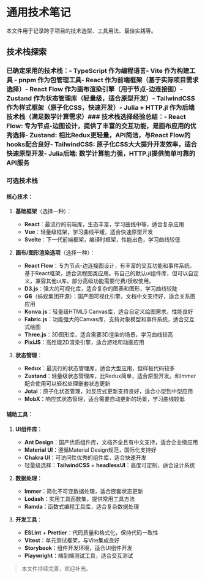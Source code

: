# 通用技术笔记

本文件用于记录跨子项目的技术选型、工具用法、最佳实践等。

## 技术栈探索

### 已确定采用的技术栈：- TypeScript 作为编程语言- Vite 作为构建工具  - pnpm 作为包管理工具- React 作为前端框架（基于实际项目需求选择）- React Flow 作为画布渲染引擎（用于节点-边连接图）- Zustand 作为状态管理库（轻量级，适合原型开发）- TailwindCSS 作为样式框架（原子化CSS，快速开发）- Julia + HTTP.jl 作为后端技术栈（满足数学计算需求）### 技术栈选择经验总结：- **React Flow**: 专为节点-边图设计，提供了丰富的交互功能，是画布应用的优秀选择- **Zustand**: 相比Redux更轻量，API简洁，与React Flow的hooks配合良好- **TailwindCSS**: 原子化CSS大大提升开发效率，适合快速原型开发- **Julia后端**: 数学计算能力强，HTTP.jl提供简单可靠的API服务

### 可选技术栈

#### 核心技术：
1. **基础框架**（选择一种）：
   - **React**：最流行的前端库，生态丰富，学习曲线中等，适合复杂应用
   - **Vue**：轻量级框架，学习曲线平缓，适合快速原型开发
   - **Svelte**：下一代前端框架，编译时框架，性能出色，学习曲线较低

2. **画布/图形渲染选项**（选择一种）：
   - **React Flow**：专为节点-边连接图设计，有丰富的交互功能和事件系统。基于React框架，适合流程图类应用。有自己的默认ui组件库，但可以自定义，兼容其他ui库。部分高级功能需要付费/授权使用。
   - **D3.js**：强大的可视化库，适合复杂的图表和图形，学习曲线较陡
   - **G6**（蚂蚁集团开源）：国产图可视化引擎，文档中文支持好，适合关系图应用
   - **Konva.js**：轻量级HTML5 Canvas库，适合自定义绘图需求，性能良好
   - **Fabric.js**：功能强大的Canvas库，支持对象模型和事件系统，适合交互式绘图
   - **Three.js**：3D图形库，适合需要3D渲染的场景，学习曲线较高
   - **PixiJS**：高性能2D渲染引擎，适合游戏和动画应用

3. **状态管理**：
   - **Redux**：最流行的状态管理库，适合大型应用，但样板代码较多
   - **Zustand**：轻量级状态管理库，比Redux简单，适合原型开发。和Immer配合使用可以轻松处理嵌套状态更新
   - **Jotai**：原子化状态管理，对反应式更新支持良好，适合小型到中型应用
   - **MobX**：响应式状态管理，适合需要自动更新的场景，学习曲线较低

#### 辅助工具：
1. **UI组件库**：
   - **Ant Design**：国产优质组件库，文档齐全且有中文支持，适合企业级应用
   - **Material UI**：遵循Material Design规范，国际化支持好
   - **Chakra UI**：可访问性优秀的组件库，适合快速开发
   - 轻量级选择：**TailwindCSS** + **headlessUI**：高度可定制，适合设计系统

2. **数据处理**：
   - **Immer**：简化不可变数据处理，适合嵌套状态更新
   - **Lodash**：实用工具函数集，提供常用工具方法
   - **Ramda**：函数式编程工具库，适合复杂数据处理

3. **开发工具**：
   - **ESLint** + **Prettier**：代码质量和格式化，保持代码一致性
   - **Vitest**：单元测试框架，与Vite集成良好
   - **Storybook**：组件开发环境，适合UI组件开发
   - **Playwright**：端到端测试工具，适合交互测试

> 本文件持续完善，欢迎补充。 